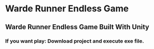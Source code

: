 # Warde Runner Endless Game
## Warde Runner Endless Game Built With Unity
### If you want play: Download project and execute exe file.
